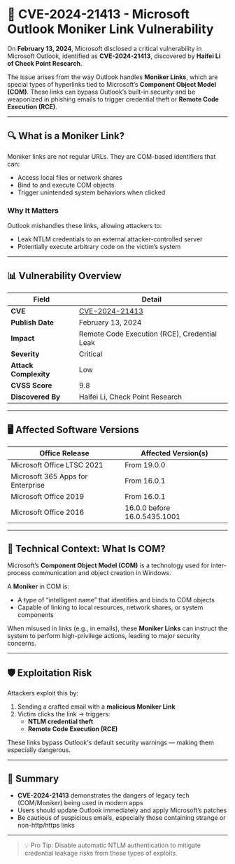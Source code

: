 # 📧 CVE-2024-21413 - Microsoft Outlook Moniker Link Vulnerability

On **February 13, 2024**, Microsoft disclosed a critical vulnerability in Microsoft Outlook, identified as **CVE-2024-21413**, discovered by **Haifei Li of Check Point Research**.

The issue arises from the way Outlook handles **Moniker Links**, which are special types of hyperlinks tied to Microsoft’s **Component Object Model (COM)**. These links can bypass Outlook’s built-in security and be weaponized in phishing emails to trigger credential theft or **Remote Code Execution (RCE)**.

---

## 🔍 What is a Moniker Link?

Moniker links are not regular URLs. They are COM-based identifiers that can:

- Access local files or network shares
- Bind to and execute COM objects
- Trigger unintended system behaviors when clicked

### Why It Matters

Outlook mishandles these links, allowing attackers to:

- Leak NTLM credentials to an external attacker-controlled server
- Potentially execute arbitrary code on the victim’s system

---

## 📊 Vulnerability Overview

| **Field**        | **Detail**                                                                 |
|------------------|-----------------------------------------------------------------------------|
| **CVE**          | [CVE-2024-21413](https://msrc.microsoft.com/update-guide/en-US/vulnerability/CVE-2024-21413) |
| **Publish Date** | February 13, 2024                                                           |
| **Impact**       | Remote Code Execution (RCE), Credential Leak                                |
| **Severity**     | Critical                                                                    |
| **Attack Complexity** | Low                                                                  |
| **CVSS Score**   | 9.8                                                                         |
| **Discovered By**| Haifei Li, Check Point Research                                             |

---

## 🖥️ Affected Software Versions

| **Office Release**                | **Affected Version(s)**                          |
|----------------------------------|--------------------------------------------------|
| Microsoft Office LTSC 2021       | From 19.0.0                                      |
| Microsoft 365 Apps for Enterprise| From 16.0.1                                      |
| Microsoft Office 2019            | From 16.0.1                                      |
| Microsoft Office 2016            | 16.0.0 before 16.0.5435.1001                     |

---

## 🧠 Technical Context: What Is COM?

Microsoft’s **Component Object Model (COM)** is a technology used for inter-process communication and object creation in Windows.

A **Moniker** in COM is:

- A type of “intelligent name” that identifies and binds to COM objects
- Capable of linking to local resources, network shares, or system components

When misused in links (e.g., in emails), these **Moniker Links** can instruct the system to perform high-privilege actions, leading to major security concerns.

---

## 🛡️ Exploitation Risk

Attackers exploit this by:

1. Sending a crafted email with a **malicious Moniker Link**
2. Victim clicks the link → triggers:
   - **NTLM credential theft**
   - **Remote Code Execution (RCE)**

These links bypass Outlook's default security warnings — making them especially dangerous.

---

## 📝 Summary

- **CVE-2024-21413** demonstrates the dangers of legacy tech (COM/Moniker) being used in modern apps
- Users should update Outlook immediately and apply Microsoft’s patches
- Be cautious of suspicious emails, especially those containing strange or non-http/https links

---

> 💡 Pro Tip: Disable automatic NTLM authentication to mitigate credential leakage risks from these types of exploits.
